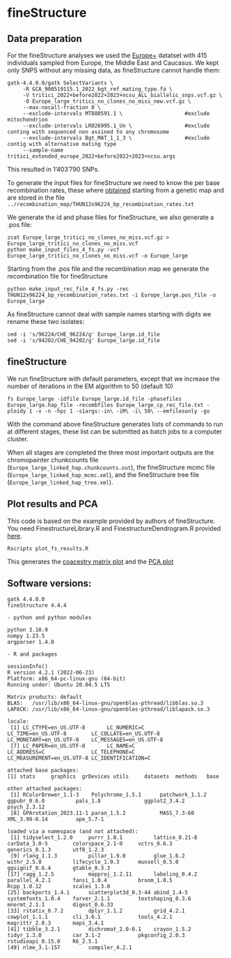 # fineStructure
## Data preparation

For the fineStructure analyses we used the [Europe+](../Datasets/Datasets.md) datatset with 415 individuals sampled from Europe, the Middle East and Caucasus.
We kept only SNPS without any missing data, as fineStructure cannot handle them: 

```
gatk-4.4.0.0/gatk SelectVariants \
     -R GCA_900519115.1_2022_bgt_ref_mating_type.fa \
     -V tritici_2022+before2022+2023+ncsu_ALL_biallelic_snps.vcf.gz \
     -O Europe_large_tritici_no_clones_no_miss_new.vcf.gz \
     --max-nocall-fraction 0 \
     --exclude-intervals MT880591.1 \                    #exclude mitochondrion
     --exclude-intervals LR026995.1_Un \                 #exclude conting with sequenced non assined to any chromosome
     --exclude-intervals Bgt_MAT_1_1_3 \                 #exclude contig with alternative mating type
     --sample-name tritici_extended_europe_2022+before2022+2023+ncsu.args      
```

This resulted in 1’403’790  SNPs.

To generate the input files for fineStructure we need to know the per base recombination rates, these where [obtained](../recombination_map/recombination_map.md) starting from a genetic map and are stored in the file `../recombination_map/THUN12x96224_bp_recombination_rates.txt`

We generate the id and phase files for fineStructure, we also generate a .pos file:

```
zcat Europe_large_tritici_no_clones_no_miss.vcf.gz > Europe_large_tritici_no_clones_no_miss.vcf
python make_input_files_4_fs.py -vcf Europe_large_tritici_no_clones_no_miss.vcf -o Europe_large
```

Starting from the .pos file and the recombination map we generate the recombination file for fineStructure

```
python make_input_rec_file_4_fs.py -rec THUN12x96224_bp_recombination_rates.txt -i Europe_large.pos_file -o Europe_large
```


As fineStructure cannot deal with sample names starting with digits we rename these two isolates:
```
sed -i 's/96224/CHE_96224/g' Europe_large.id_file
sed -i 's/94202/CHE_94202/g' Europe_large.id_file
```

## fineStructure

We run fineStructure with default parameters, except that we increase the number of iterations in the EM algorithm to 50 (default 10)

```
fs Europe_large -idfile Europe_large.id_file -phasefiles Europe_large.hap_file -recombfiles Europe_large_cp_rec_file.txt -ploidy 1 -v -n -hpc 1 -s1args:-in\ -iM\ -i\ 50\ --emfilesonly -go
```
With the command above fineStructure generates lists of commands to run at different stages, these list can be submitted as batch jobs to a computer cluster.

When all stages are completed the three most important outputs are the chromopainter chunkcounts file (`Europe_large_linked_hap.chunkcounts.out`), the fineStructure mcmc file (`Europe_large_linked_hap_mcmc.xml`), and the fineStructure tree file (`Europe_large_linked_hap_tree.xml`).

## Plot results and PCA

This code is based on the example provided by authors of fineStructure. You need FinestructureLibrary.R and FinestructureDendrogram.R provided [here](https://people.maths.bris.ac.uk/~madjl/finestructure/toolsummary.html).

```
Rscripts plot_fs_results.R
```

This generates the [coacestry matrix plot](Europe_large_Coancestry.pdf) and the [PCA plot](Europe_large_PCA.pdf)

## Software versions:
```
gatk 4.4.0.0
fineStructure 4.4.4

- python and python modules

python 3.10.9
numpy 1.23.5    
argparser 1.4.0

- R and packages

sessionInfo()
R version 4.2.1 (2022-06-23)
Platform: x86_64-pc-linux-gnu (64-bit)
Running under: Ubuntu 20.04.5 LTS

Matrix products: default
BLAS:   /usr/lib/x86_64-linux-gnu/openblas-pthread/libblas.so.3
LAPACK: /usr/lib/x86_64-linux-gnu/openblas-pthread/liblapack.so.3

locale:
 [1] LC_CTYPE=en_US.UTF-8       LC_NUMERIC=C               LC_TIME=en_US.UTF-8        LC_COLLATE=en_US.UTF-8     LC_MONETARY=en_US.UTF-8    LC_MESSAGES=en_US.UTF-8   
 [7] LC_PAPER=en_US.UTF-8       LC_NAME=C                  LC_ADDRESS=C               LC_TELEPHONE=C             LC_MEASUREMENT=en_US.UTF-8 LC_IDENTIFICATION=C       

attached base packages:
[1] stats     graphics  grDevices utils     datasets  methods   base     

other attached packages:
 [1] RColorBrewer_1.1-3    Polychrome_1.5.1      patchwork_1.1.2       ggpubr_0.6.0          pals_1.8              ggplot2_3.4.2         psych_2.3.12         
 [8] GPArotation_2023.11-1 paran_1.5.2           MASS_7.3-60           XML_3.99-0.14         ape_5.7-1            

loaded via a namespace (and not attached):
 [1] tidyselect_1.2.0     purrr_1.0.1          lattice_0.21-8       carData_3.0-5        colorspace_2.1-0     vctrs_0.6.3          generics_0.1.3       utf8_1.2.3          
 [9] rlang_1.1.3          pillar_1.9.0         glue_1.6.2           withr_2.5.0          lifecycle_1.0.3      munsell_0.5.0        ggsignif_0.6.4       gtable_0.3.3        
[17] ragg_1.2.5           mapproj_1.2.11       labeling_0.4.2       parallel_4.2.1       fansi_1.0.4          broom_1.0.5          Rcpp_1.0.12          scales_1.3.0        
[25] backports_1.4.1      scatterplot3d_0.3-44 abind_1.4-5          systemfonts_1.0.4    farver_2.1.1         textshaping_0.3.6    mnormt_2.1.1         digest_0.6.33       
[33] rstatix_0.7.2        dplyr_1.1.2          grid_4.2.1           cowplot_1.1.1        cli_3.6.1            tools_4.2.1          magrittr_2.0.3       maps_3.4.1          
[41] tibble_3.2.1         dichromat_2.0-0.1    crayon_1.5.2         tidyr_1.3.0          car_3.1-2            pkgconfig_2.0.3      rstudioapi_0.15.0    R6_2.5.1            
[49] nlme_3.1-157         compiler_4.2.1    

```
